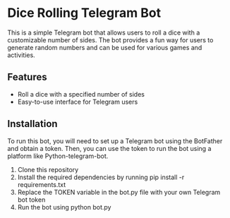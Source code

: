# Dice Rolling Telegram Bot

This is a simple Telegram bot that allows users to roll a dice with a customizable number of sides. The bot provides a fun way for users to generate random numbers and can be used for various games and activities.

## Features

- Roll a dice with a specified number of sides
- Easy-to-use interface for Telegram users


## Installation

To run this bot, you will need to set up a Telegram bot using the BotFather and obtain a token. Then, you can use the token to run the bot using a platform like Python-telegram-bot.

1. Clone this repository
2. Install the required dependencies by running pip install -r requirements.txt
3. Replace the TOKEN variable in the bot.py file with your own Telegram bot token
4. Run the bot using python bot.py
